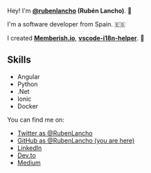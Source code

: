 Hey! I'm **<a href="https://x.com/rubenlancho" target="_blank">@rubenlancho</a> (Rubén Lancho)**. 👋

I'm a software developer from Spain. 🇪🇸

I created **<a href="https://memberish.io">Memberish.io</a>**, **<a href="https://marketplace.visualstudio.com/items?itemName=RubenLancho.vscode-i18n-helper" target="_blank">vscode-i18n-helper</a>**. 🚀

## Skills

* Angular
* Python
* .Net
* Ionic
* Docker


You can find me on:

* [Twitter as @RubenLancho](https://x.com/rubenlancho)
* [GitHub as @RubenLancho (you are here)](https://github.com/rubenlancho)
* [LinkedIn](http://linkedin.com/in/rubenlancho/)
* [Dev.to](https://dev.to/rubenlancho)
* [Medium](https://medium.com/@rubenlancho)
